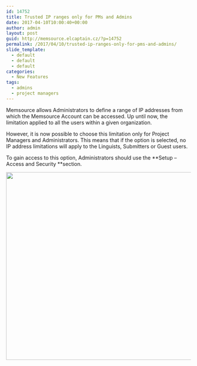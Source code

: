 ```yaml
---
id: 14752
title: Trusted IP ranges only for PMs and Admins
date: 2017-04-10T10:00:40+00:00
author: admin
layout: post
guid: http://memsource.elcaptain.cz/?p=14752
permalink: /2017/04/10/trusted-ip-ranges-only-for-pms-and-admins/
slide_template:
  - default
  - default
  - default
categories:
  - New Features
tags:
  - admins
  - project managers
---
```

Memsource allows Administrators to define a range of IP addresses from which the Memsource Account can be accessed. Up until now, the limitation applied to all the users within a given organization.

However, it is now possible to choose this limitation only for Project Managers and Administrators. This means that if the option is selected, no IP address limitations will apply to the Linguists, Submitters or Guest users.

To gain access to this option, Administrators should use the **Setup &#8211; Access and Security **section.

[<img class="alignnone wp-image-14755 size-full" src="http://www.memsource.com/wp-content/uploads/2017/04/Trusted-IPs-for-Admins-and-PMs-1.png" width="662" height="512" data-id="14753" />](http://www.memsource.com/wp-content/uploads/2017/04/Trusted-IPs-for-Admins-and-PMs-1.png)